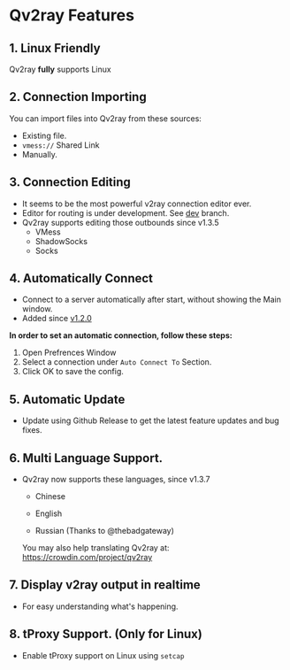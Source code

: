 # Qv2ray Features


## 1. Linux Friendly

Qv2ray **fully** supports Linux

## 2. Connection Importing

You can import files into Qv2ray from these sources: 

- Existing file.
- `vmess://` Shared Link
- Manually.

## 3. Connection Editing

- It seems to be the most powerful v2ray connection editor ever.
- Editor for routing is under development. See [dev](https://github.com/lhy0403/Qv2ray/tree/dev) branch.
- Qv2ray supports editing those outbounds since v1.3.5
  - VMess
  - ShadowSocks
  - Socks

## 4. Automatically Connect

- Connect to a server automatically after start, without showing the Main window.
- Added since [v1.2.0](./ReleaseNotes/1.2/v1.2.0.0.md) 

**In order to set an automatic connection, follow these steps:** 

1. Open Prefrences Window
2. Select a connection under `Auto Connect To` Section.
3. Click OK to save the config.

## 5. Automatic Update

- Update using Github Release to get the latest feature updates and bug fixes.

## 6. Multi Language Support.

- Qv2ray now supports these languages, since v1.3.7

  - Chinese
  
  - English
  - Russian (Thanks to @thebadgateway)
  
  You may also help translating Qv2ray at: https://crowdin.com/project/qv2ray

## 7. Display v2ray output in realtime

- For easy understanding what's happening.

## 8. tProxy Support. (Only for Linux)

- Enable tProxy support on Linux using `setcap`

